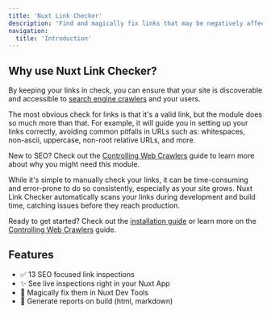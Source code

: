 ```yaml
---
title: 'Nuxt Link Checker'
description: 'Find and magically fix links that may be negatively affecting your Nuxt sites SEO.'
navigation:
  title: 'Introduction'
---
```


## Why use Nuxt Link Checker?

By keeping your links in check, you can ensure that your site is discoverable and accessible to [search engine crawlers](https://nuxtseo.com/learn/controlling-crawlers) and your users.

The most obvious check for links is that it's a valid link, but the module does so much more than that. For example, it
will guide you in setting up your links correctly, avoiding common pitfalls in URLs such as: whitespaces, non-ascii, uppercase,
non-root relative URLs, and more.

New to SEO? Check out the [Controlling Web Crawlers](https://nuxtseo.com/learn/controlling-crawlers) guide to learn more about why you might
need this module.

While it's simple to manually check your links, it can be time-consuming and error-prone to do so consistently, especially as your site grows. Nuxt Link Checker automatically scans your links during development and build time, catching issues before they reach production.

Ready to get started? Check out the [installation guide](/docs/link-checker/getting-started/installation) or learn more on the [Controlling Web Crawlers](https://nuxtseo.com/learn/controlling-crawlers) guide.

## Features

- ✅ 13 SEO focused link inspections
- ✨ See live inspections right in your Nuxt App
- 🧙 Magically fix them in Nuxt Dev Tools
- 🚩 Generate reports on build (html, markdown)
